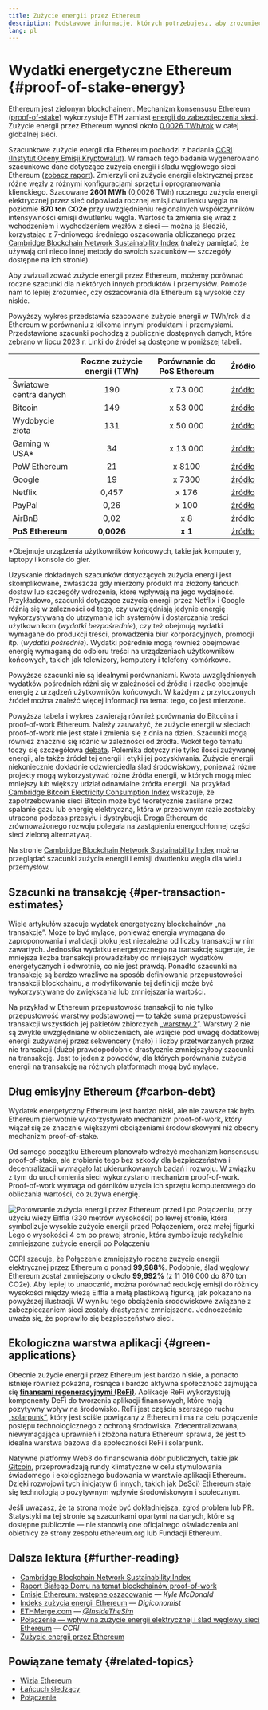 ```yaml
---
title: Zużycie energii przez Ethereum
description: Podstawowe informacje, których potrzebujesz, aby zrozumieć zużycie energii Ethereum.
lang: pl
---
```


# Wydatki energetyczne Ethereum {#proof-of-stake-energy}

Ethereum jest zielonym blockchainem. Mechanizm konsensusu Ethereum ([proof-of-stake](/developers/docs/consensus-mechanisms/pos)) wykorzystuje ETH zamiast [energii do zabezpieczenia sieci](/developers/docs/consensus-mechanisms/pow). Zużycie energii przez Ethereum wynosi około [0,0026 TWh/rok](https://carbon-ratings.com/eth-report-2022) w całej globalnej sieci.

Szacunkowe zużycie energii dla Ethereum pochodzi z badania [CCRI (Instytut Oceny Emisji Kryptowalut)](https://carbon-ratings.com). W ramach tego badania wygenerowano szacunkowe dane dotyczące zużycia energii i śladu węglowego sieci Ethereum ([zobacz raport](https://carbon-ratings.com/eth-report-2022)). Zmierzyli oni zużycie energii elektrycznej przez różne węzły z różnymi konfiguracjami sprzętu i oprogramowania klienckiego. Szacowane **2601 MWh** (0,0026 TWh) rocznego zużycia energii elektrycznej przez sieć odpowiada rocznej emisji dwutlenku węgla na poziomie **870 ton CO2e** przy uwzględnieniu regionalnych współczynników intensywności emisji dwutlenku węgla. Wartość ta zmienia się wraz z wchodzeniem i wychodzeniem węzłów z sieci — można ją śledzić, korzystając z 7-dniowego średniego oszacowania obliczanego przez [Cambridge Blockchain Network Sustainability Index](https://ccaf.io/cbnsi/ethereum) (należy pamiętać, że używają oni nieco innej metody do swoich szacunków — szczegóły dostępne na ich stronie).

Aby zwizualizować zużycie energii przez Ethereum, możemy porównać roczne szacunki dla niektórych innych produktów i przemysłów. Pomoże nam to lepiej zrozumieć, czy oszacowania dla Ethereum są wysokie czy niskie.

<EnergyConsumptionChart />

Powyższy wykres przedstawia szacowane zużycie energii w TWh/rok dla Ethereum w porównaniu z kilkoma innymi produktami i przemysłami. Przedstawione szacunki pochodzą z publicznie dostępnych danych, które zebrano w lipcu 2023 r. Linki do źródeł są dostępne w poniższej tabeli.

|                        | Roczne zużycie energii (TWh) | Porównanie do PoS Ethereum |                                                                                      Źródło                                                                                       |
|:---------------------- |:----------------------------:|:--------------------------:|:---------------------------------------------------------------------------------------------------------------------------------------------------------------------------------:|
| Światowe centra danych |             190              |          x 73 000          |                                    [źródło](https://www.iea.org/commentaries/data-centres-and-energy-from-global-headlines-to-local-headaches)                                    |
| Bitcoin                |             149              |          x 53 000          |                                                                 [źródło](https://ccaf.io/cbnsi/cbeci/comparisons)                                                                 |
| Wydobycie złota        |             131              |          x 50 000          |                                                                 [źródło](https://ccaf.io/cbnsi/cbeci/comparisons)                                                                 |
| Gaming w USA\*       |              34              |          x 13 000          |                 [źródło](https://www.researchgate.net/publication/336909520_Toward_Greener_Gaming_Estimating_National_Energy_Use_and_Energy_Efficiency_Potential)                 |
| PoW Ethereum           |              21              |           x 8100           |                                                                    [źródło](https://ccaf.io/cbnsi/ethereum/1)                                                                     |
| Google                 |              19              |           x 7300           |                                           [źródło](https://www.gstatic.com/gumdrop/sustainability/google-2022-environmental-report.pdf)                                           |
| Netflix                |            0,457             |           x 176            | [źródło](https://assets.ctfassets.net/4cd45et68cgf/7B2bKCqkXDfHLadrjrNWD8/e44583e5b288bdf61e8bf3d7f8562884/2021_US_EN_Netflix_EnvironmentalSocialGovernanceReport-2021_Final.pdf) |
| PayPal                 |             0,26             |           x 100            |                                  [źródło](https://s202.q4cdn.com/805890769/files/doc_downloads/global-impact/CDP_Climate_Change_PayPal-(1).pdf)                                   |
| AirBnB                 |             0,02             |            x 8             |                               [źródło](https://s26.q4cdn.com/656283129/files/doc_downloads/governance_doc_updated/Airbnb-ESG-Factsheet-(Final).pdf)                               |
| **PoS Ethereum**       |          **0,0026**          |          **x 1**           |                                                               [źródło](https://carbon-ratings.com/eth-report-2022)                                                                |

\*Obejmuje urządzenia użytkowników końcowych, takie jak komputery, laptopy i konsole do gier.

Uzyskanie dokładnych szacunków dotyczących zużycia energii jest skomplikowane, zwłaszcza gdy mierzony produkt ma złożony łańcuch dostaw lub szczegóły wdrożenia, które wpływają na jego wydajność. Przykładowo, szacunki dotyczące zużycia energii przez Netflix i Google różnią się w zależności od tego, czy uwzględniają jedynie energię wykorzystywaną do utrzymania ich systemów i dostarczania treści użytkownikom (_wydatki bezpośrednie_), czy też obejmują wydatki wymagane do produkcji treści, prowadzenia biur korporacyjnych, promocji itp. (_wydatki pośrednie_). Wydatki pośrednie mogą również obejmować energię wymaganą do odbioru treści na urządzeniach użytkowników końcowych, takich jak telewizory, komputery i telefony komórkowe.

Powyższe szacunki nie są idealnymi porównaniami. Kwota uwzględnionych wydatków pośrednich różni się w zależności od źródła i rzadko obejmuje energię z urządzeń użytkowników końcowych. W każdym z przytoczonych źródeł można znaleźć więcej informacji na temat tego, co jest mierzone.

Powyższa tabela i wykres zawierają również porównania do Bitcoina i proof-of-work Ethereum. Należy zauważyć, że zużycie energii w sieciach proof-of-work nie jest stałe i zmienia się z dnia na dzień. Szacunki mogą również znacznie się różnić w zależności od źródła. Wokół tego tematu toczy się szczegółowa [debata](https://www.coindesk.com/business/2020/05/19/the-last-word-on-bitcoins-energy-consumption/). Polemika dotyczy nie tylko ilości zużywanej energii, ale także źródeł tej energii i etyki jej pozyskiwania. Zużycie energii niekoniecznie dokładnie odzwierciedla ślad środowiskowy, ponieważ różne projekty mogą wykorzystywać różne źródła energii, w których mogą mieć mniejszy lub większy udział odnawialne źródła energii. Na przykład [Cambridge Bitcoin Electricity Consumption Index](https://ccaf.io/cbnsi/cbeci/comparisons) wskazuje, że zapotrzebowanie sieci Bitcoin może być teoretycznie zasilane przez spalanie gazu lub energię elektryczną, która w przeciwnym razie zostałaby utracona podczas przesyłu i dystrybucji. Droga Ethereum do zrównoważonego rozwoju polegała na zastąpieniu energochłonnej części sieci zieloną alternatywą.

Na stronie [Cambridge Blockchain Network Sustainability Index](https://ccaf.io/cbnsi/ethereum) można przeglądać szacunki zużycia energii i emisji dwutlenku węgla dla wielu przemysłów.

## Szacunki na transakcję {#per-transaction-estimates}

Wiele artykułów szacuje wydatek energetyczny blockchainów „na transakcję”. Może to być mylące, ponieważ energia wymagana do zaproponowania i walidacji bloku jest niezależna od liczby transakcji w nim zawartych. Jednostka wydatku energetycznego na transakcję sugeruje, że mniejsza liczba transakcji prowadziłaby do mniejszych wydatków energetycznych i odwrotnie, co nie jest prawdą. Ponadto szacunki na transakcję są bardzo wrażliwe na sposób definiowania przepustowości transakcji blockchainu, a modyfikowanie tej definicji może być wykorzystywane do zwiększania lub zmniejszania wartości.

Na przykład w Ethereum przepustowość transakcji to nie tylko przepustowość warstwy podstawowej — to także suma przepustowości transakcji wszystkich jej pakietów zbiorczych „[warstwy 2](/layer-2/)”. Warstwy 2 nie są zwykle uwzględniane w obliczeniach, ale wzięcie pod uwagę dodatkowej energii zużywanej przez sekwencery (mało) i liczby przetwarzanych przez nie transakcji (dużo) prawdopodobnie drastycznie zmniejszyłoby szacunki na transakcję. Jest to jeden z powodów, dla których porównania zużycia energii na transakcję na różnych platformach mogą być mylące.

## Dług emisyjny Ethereum {#carbon-debt}

Wydatek energetyczny Ethereum jest bardzo niski, ale nie zawsze tak było. Ethereum pierwotnie wykorzystywało mechanizm proof-of-work, który wiązał się ze znacznie większymi obciążeniami środowiskowymi niż obecny mechanizm proof-of-stake.

Od samego początku Ethereum planowało wdrożyć mechanizm konsensusu proof-of-stake, ale zrobienie tego bez szkody dla bezpieczeństwa i decentralizacji wymagało lat ukierunkowanych badań i rozwoju. W związku z tym do uruchomienia sieci wykorzystano mechanizm proof-of-work. Proof-of-work wymaga od górników użycia ich sprzętu komputerowego do obliczania wartości, co zużywa energię.

![Porównanie zużycia energii przez Ethereum przed i po Połączeniu, przy użyciu wieży Eiffla (330 metrów wysokości) po lewej stronie, która symbolizuje wysokie zużycie energii przed Połączeniem, oraz małej figurki Lego o wysokości 4 cm po prawej stronie, która symbolizuje radykalnie zmniejszone zużycie energii po Połączeniu](energy_consumption_pre_post_merge.png)

CCRI szacuje, że Połączenie zmniejszyło roczne zużycie energii elektrycznej przez Ethereum o ponad **99,988%**. Podobnie, ślad węglowy Ethereum został zmniejszony o około **99,992%** (z 11 016 000 do 870 ton CO2e). Aby lepiej to unaocznić, można porównać redukcję emisji do różnicy wysokości między wieżą Eiffla a małą plastikową figurką, jak pokazano na powyższej ilustracji. W wyniku tego obciążenia środowiskowe związane z zabezpieczaniem sieci zostały drastycznie zmniejszone. Jednocześnie uważa się, że poprawiło się bezpieczeństwo sieci.

## Ekologiczna warstwa aplikacji {#green-applications}

Obecnie zużycie energii przez Ethereum jest bardzo niskie, a ponadto istnieje również pokaźna, rosnąca i bardzo aktywna społeczność zajmująca się [**finansami regeneracyjnymi (ReFi)**](/refi/). Aplikacje ReFi wykorzystują komponenty DeFi do tworzenia aplikacji finansowych, które mają pozytywny wpływ na środowisko. ReFi jest częścią szerszego ruchu [„solarpunk”](https://en.wikipedia.org/wiki/Solarpunk), który jest ściśle powiązany z Ethereum i ma na celu połączenie postępu technologicznego z ochroną środowiska. Zdecentralizowana, niewymagająca uprawnień i złożona natura Ethereum sprawia, że jest to idealna warstwa bazowa dla społeczności ReFi i solarpunk.

Natywne platformy Web3 do finansowania dóbr publicznych, takie jak [Gitcoin](https://gitcoin.co), przeprowadzają rundy klimatyczne w celu stymulowania świadomego i ekologicznego budowania w warstwie aplikacji Ethereum. Dzięki rozwojowi tych inicjatyw (i innych, takich jak [DeSci](/desci/)) Ethereum staje się technologią o pozytywnym wpływie środowiskowym i społecznym.

<InfoBanner emoji=":evergreen_tree:">
  Jeśli uważasz, że ta strona może być dokładniejsza, zgłoś problem lub PR. Statystyki na tej stronie są szacunkami opartymi na danych, które są dostępne publicznie — nie stanowią one oficjalnego oświadczenia ani obietnicy ze strony zespołu ethereum.org lub Fundacji Ethereum.
</InfoBanner>

## Dalsza lektura {#further-reading}

- [Cambridge Blockchain Network Sustainability Index](https://ccaf.io/cbnsi/ethereum)
- [Raport Białego Domu na temat blockchainów proof-of-work](https://www.whitehouse.gov/wp-content/uploads/2022/09/09-2022-Crypto-Assets-and-Climate-Report.pdf)
- [Emisje Ethereum: wstępne oszacowanie](https://kylemcdonald.github.io/ethereum-emissions/) — _Kyle McDonald_
- [Indeks zużycia energii Ethereum](https://digiconomist.net/ethereum-energy-consumption/) — _Digiconomist_
- [ETHMerge.com](https://ethmerge.com/) — _[@InsideTheSim](https://x.com/InsideTheSim)_
- [Połączenie — wpływ na zużycie energii elektrycznej i ślad węglowy sieci Ethereum](https://carbon-ratings.com/eth-report-2022) — _CCRI_
- [Zużycie energii przez Ethereum](https://mirror.xyz/jmcook.eth/ODpCLtO4Kq7SCVFbU4He8o8kXs418ZZDTj0lpYlZkR8)

## Powiązane tematy {#related-topics}

- [Wizja Ethereum](/roadmap/vision/)
- [Łańcuch śledzący](/roadmap/beacon-chain)
- [Połączenie](/roadmap/merge/)
